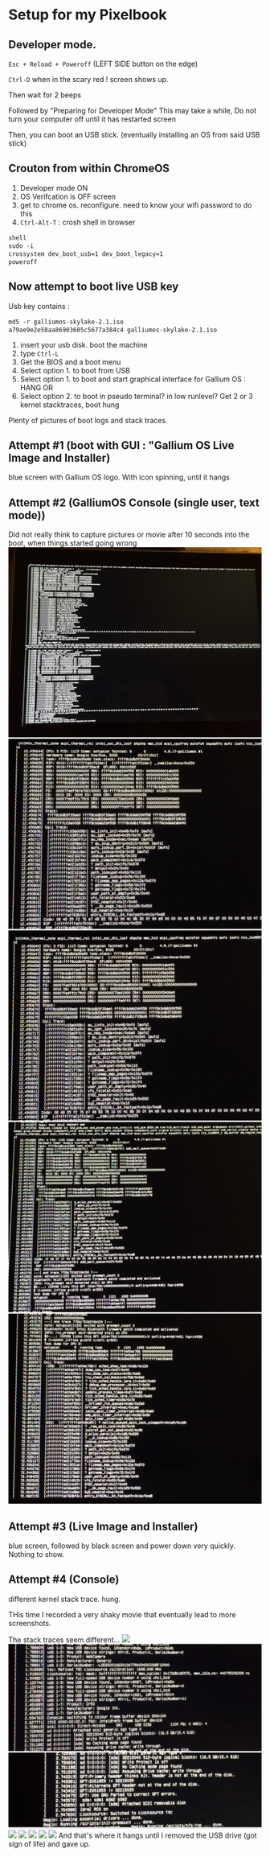 # Setup for my Pixelbook

## Developer mode.
`Esc + Reload + Poweroff` (LEFT SIDE button on the edge)

`Ctrl-D` when in the scary red ! screen shows up.

Then wait for 2 beeps

Followed by "Preparing for Developer Mode" This may take a while, Do not turn your computer off until it has restarted screen

Then, you can boot an USB stick. (eventually installing an OS from said USB stick)

## Crouton from within ChromeOS
1. Developer mode ON
1. OS Verifcation is OFF screen
1. get to chrome os. reconfigure. need to know your wifi password to do this
1. `Ctrl-Alt-T` : crosh shell in browser
 ```
 shell
 sudo -i
 crossystem dev_boot_usb=1 dev_boot_legacy=1
 poweroff
 ```
## Now attempt to boot live USB key
Usb key contains :
```
md5 -r galliumos-skylake-2.1.iso
a79ae9e2e58aa86903605c5677a384c4 galliumos-skylake-2.1.iso
```
1. insert your usb disk. boot the machine
1. type `Ctrl-L`
1. Get the BIOS and a boot menu
1. Select option 1. to boot from USB
1. Select option 1. to boot and start graphical interface for Gallium OS : HANG
 OR
1. Select option 2. to boot in pseudo terminal? in low runlevel? Get 2 or 3 kernel stacktraces, boot hung

Plenty of pictures of boot logs and stack traces.

## Attempt #1 (boot with GUI : "Gallium OS Live Image and Installer)
blue screen with Gallium OS logo. With icon spinning, until it hangs

## Attempt #2 (GalliumOS Console (single user, text mode))
Did not really think to capture pictures or movie after 10 seconds into the boot, when things started going wrong
![](boot2-console/image1.JPG?raw=true)
![](boot2-console/image2.JPG?raw=true)
![](boot2-console/image3.JPG?raw=true)
![](boot2-console/image4.JPG?raw=true)
![](boot2-console/image5.JPG?raw=true)
## Attempt #3 (Live Image and Installer)
blue screen, followed by black screen and power down very quickly. Nothing to show.

## Attempt #4 (Console)
different kernel stack trace. hung.

THis time I recorded a very shaky movie that eventually lead to more screenshots.

The stack traces seem different...
![](boot4-console/image_1.png?raw=true)
![](boot4-console/image_2.png?raw=true)
![](boot4-console/image_3.png?raw=true)
![](boot4-console/image_4.png?raw=true)
![](boot4-console/image_5.png?raw=true)
![](boot4-console/image_6.png?raw=true)
![](boot4-console/image_7.png?raw=true)
![](boot4-console/image_8.png?raw=true)
And that's where it hangs until I removed the USB drive (got sign of life) and gave up.